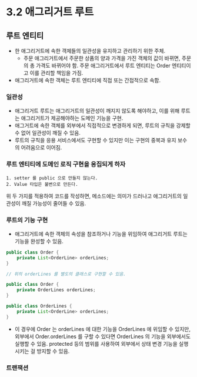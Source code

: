 # 3.2 애그리거트 루트
## 루트 엔티티
- 한 애그리거트에 속한 객체들의 일관성을 유지하고 관리하기 위한 주체.
    - 주문 애그리거트에서 주문한 상품의 양과 가격을 가진 객체의 값이 바뀌면, 주문의 총 가격도 바뀌어야 함. 주문 애그리거트에서 루트 엔티티는 Order 엔티티이고 이를 관리할 책임을 가짐.
- 애그리거트에 속한 객체는 루트 엔티티에 직접 또는 간접적으로 속함.

### 일관성
- 애그리거트 루트는 애그리거트의 일관성이 깨지지 않도록 해야하고, 이를 위해 루트는 애그리거트가 제공해야하는 도메인 기능을 구현.
- 애그거트에 속한 객체를 외부에서 직접적으로 변경하게 되면, 루트의 규칙을 강제할 수 없어 일관성이 깨질 수 있음.
- 루트의 규칙을 응용 서비스에서도 구현할 수 있지만 이는 구현의 중복과 유지 보수의 어려움으로 이어짐.

### 루트 엔티티에 도메인 로직 구현을 응집되게 하자
```
1. setter 를 public 으로 만들지 않는다.
2. Value 타입은 불변으로 만든다.
```
위 두 가지를 적용하여 코드를 작성하면, 메소드에는 의미가 드러나고 애그리거트의 일관성이 깨질 가능성이 줄어들 수 있음.

### 루트의 기능 구현
- 애그리거트에 속한 객체의 속성을 참조하거나 기능을 위임하여 애그리거트 루트는 기능을 완성할 수 있음.

```java
public class Order {
    private List<OrderLine> orderLines;
}

// 위의 orderLines 를 별도의 클래스로 구현할 수 있음.

public class Order {
    private OrderLines orderLines;
}

public class OrderLines {
    private List<OrderLine> orderLines;
}
```
- 이 경우에 Order 는 orderLines 에 대한 기능을 OrderLines 에 위임할 수 있지만, 외부에서 Order.orderLines 를 구할 수 있다면 OrderLines 의 기능을 외부에서도 실행할 수 있음. protected 등의 범위를 사용하여 외부에서 상태 변경 기능을 실행시키는 걸 방지할 수 있음.

### 트랜잭션
